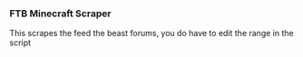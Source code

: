 ### FTB Minecraft Scraper
This scrapes the feed the beast forums, 
you do have to edit the range in the script
